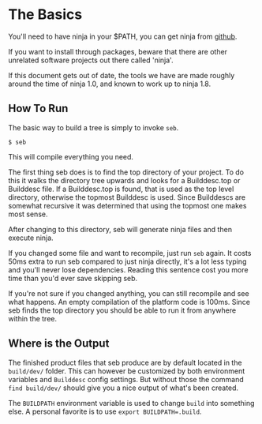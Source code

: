 # The Basics

You'll need to have ninja in your $PATH, you can get ninja from
[github](https://github.com/ninja-build/ninja).

If you want to install through packages, beware that there are other unrelated
software projects out there called 'ninja'.

If this document gets out of date, the tools we have are made roughly around
the time of ninja 1.0, and known to work up to ninja 1.8.

## How To Run

The basic way to build a tree is simply to invoke `seb`.

    $ seb

This will compile everything you need.

The first thing seb does is to find the top directory of your project. To do
this it walks the directory tree upwards and looks for a Builddesc.top or
Builddesc file. If a Builddesc.top is found, that is used as the top level
directory, otherwise the topmost Builddesc is used. Since Builddescs are
somewhat recursive it was determined that using the topmost one makes most
sense.

After changing to this directory, seb will generate ninja files and then
execute ninja.

If you changed some file and want to recompile, just run `seb` again. It costs
50ms extra to run seb compared to just ninja directly, it's a lot less typing
and you'll never lose dependencies. Reading this sentence cost you more time
than you'd ever save skipping seb.

If you're not sure if you changed anything, you can still recompile and see
what happens. An empty compilation of the platform code is 100ms. Since seb
finds the top directory you should be able to run it from anywhere within the
tree.

## Where is the Output

The finished product files that seb produce are by default located in the
`build/dev/` folder. This can however be customized by both environment
variables and `Builddesc` config settings. But without those the command
`find build/dev/` should give you a nice output of what's been created.

The `BUILDPATH` environment variable is used to change `build` into something
else. A personal favorite is to use `export BUILDPATH=.build`.
